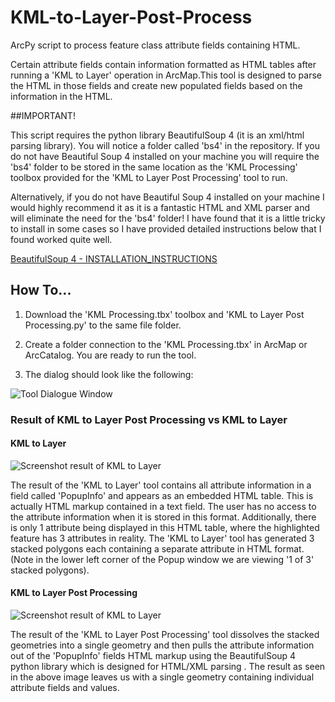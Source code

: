 # KML-to-Layer-Post-Process

ArcPy script to process feature class attribute fields containing HTML.

Certain attribute fields contain information formatted as HTML tables
after running a 'KML to Layer' operation in ArcMap.This tool is designed
to parse the HTML in those fields and create new populated fields based
on the information in the HTML.

##IMPORTANT!

This script requires the python library BeautifulSoup 4 (it is an xml/html parsing library). You will notice a folder called 'bs4' in the repository. If you do not have Beautiful Soup 4 installed on your machine you will require the 'bs4' folder to be stored in the same location as the 'KML Processing' toolbox provided for the 'KML to Layer Post Processing' tool to run. 

Alternatively, if you do not have Beautiful Soup 4 installed on your machine I would highly recommend it as it is a fantastic HTML and XML parser and will eliminate the need for the 'bs4' folder! I have found that it is a little tricky to install in some cases so I have provided detailed instructions below that I found worked quite well.

[BeautifulSoup 4 - INSTALLATION_INSTRUCTIONS](/../master/docs_images/bs4_install.md)


## How To...

1. Download the 'KML Processing.tbx' toolbox and 'KML to Layer Post Processing.py' to the same file folder.

2. Create a folder connection to the 'KML Processing.tbx' in ArcMap or ArcCatalog. You are ready to run the tool. 

3. The dialog should look like the following:



![Tool Dialogue Window](/../master/docs_images/GUI.png?raw=true)

### Result of KML to Layer Post Processing vs KML to Layer

#### KML to Layer

![Screenshot result of KML to Layer](/../master/docs_images/result_old.png?raw=true)

The result of the 'KML to Layer' tool contains all attribute information in a field called 'PopupInfo' and appears as an embedded HTML table. This is actually HTML markup contained in a text field. The user has no access to the attribute information when it is stored in this format. Additionally, there is only 1 attribute being displayed in this HTML table, where the highlighted feature has 3 attributes in reality. The 'KML to Layer' tool has generated 3 stacked polygons each containing a separate attribute in HTML format. (Note in the lower left corner of the Popup window we are viewing '1 of 3' stacked polygons).

#### KML to Layer Post Processing

![Screenshot result of KML to Layer](/../master/docs_images/result_new.png?raw=true)

The result of the 'KML to Layer Post Processing' tool dissolves the stacked geometries into a single geometry and then pulls the attribute information out of the 'PopupInfo' fields HTML markup using the BeautifulSoup 4 python library which is designed for HTML/XML parsing . The result as seen in the above image leaves us with a single geometry containing individual attribute fields and values.
 




 
 
